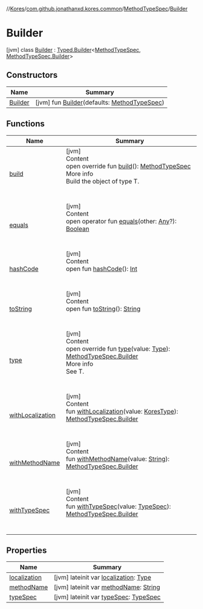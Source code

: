 //[Kores](../../../index.md)/[com.github.jonathanxd.kores.common](../../index.md)/[MethodTypeSpec](../index.md)/[Builder](index.md)



# Builder  
 [jvm] class [Builder](index.md) : [Typed.Builder](../../../com.github.jonathanxd.kores.base/-typed/-builder/index.md)<[MethodTypeSpec](../index.md), [MethodTypeSpec.Builder](index.md)>    


## Constructors  
  
|  Name|  Summary| 
|---|---|
| <a name="com.github.jonathanxd.kores.common/MethodTypeSpec.Builder/Builder/#com.github.jonathanxd.kores.common.MethodTypeSpec/PointingToDeclaration/"></a>[Builder](-builder.md)| <a name="com.github.jonathanxd.kores.common/MethodTypeSpec.Builder/Builder/#com.github.jonathanxd.kores.common.MethodTypeSpec/PointingToDeclaration/"></a> [jvm] fun [Builder](-builder.md)(defaults: [MethodTypeSpec](../index.md))   <br>


## Functions  
  
|  Name|  Summary| 
|---|---|
| <a name="com.github.jonathanxd.kores.common/MethodTypeSpec.Builder/build/#/PointingToDeclaration/"></a>[build](build.md)| <a name="com.github.jonathanxd.kores.common/MethodTypeSpec.Builder/build/#/PointingToDeclaration/"></a>[jvm]  <br>Content  <br>open override fun [build](build.md)(): [MethodTypeSpec](../index.md)  <br>More info  <br>Build the object of type T.  <br><br><br>
| <a name="kotlin/Any/equals/#kotlin.Any?/PointingToDeclaration/"></a>[equals](../../../com.github.jonathanxd.kores.util/-simple-resolver/index.md#%5Bkotlin%2FAny%2Fequals%2F%23kotlin.Any%3F%2FPointingToDeclaration%2F%5D%2FFunctions%2F-1211764316)| <a name="kotlin/Any/equals/#kotlin.Any?/PointingToDeclaration/"></a>[jvm]  <br>Content  <br>open operator fun [equals](../../../com.github.jonathanxd.kores.util/-simple-resolver/index.md#%5Bkotlin%2FAny%2Fequals%2F%23kotlin.Any%3F%2FPointingToDeclaration%2F%5D%2FFunctions%2F-1211764316)(other: [Any](https://kotlinlang.org/api/latest/jvm/stdlib/kotlin/-any/index.html)?): [Boolean](https://kotlinlang.org/api/latest/jvm/stdlib/kotlin/-boolean/index.html)  <br><br><br>
| <a name="kotlin/Any/hashCode/#/PointingToDeclaration/"></a>[hashCode](../../../com.github.jonathanxd.kores.util/-simple-resolver/index.md#%5Bkotlin%2FAny%2FhashCode%2F%23%2FPointingToDeclaration%2F%5D%2FFunctions%2F-1211764316)| <a name="kotlin/Any/hashCode/#/PointingToDeclaration/"></a>[jvm]  <br>Content  <br>open fun [hashCode](../../../com.github.jonathanxd.kores.util/-simple-resolver/index.md#%5Bkotlin%2FAny%2FhashCode%2F%23%2FPointingToDeclaration%2F%5D%2FFunctions%2F-1211764316)(): [Int](https://kotlinlang.org/api/latest/jvm/stdlib/kotlin/-int/index.html)  <br><br><br>
| <a name="kotlin/Any/toString/#/PointingToDeclaration/"></a>[toString](../../../com.github.jonathanxd.kores.util/-simple-resolver/index.md#%5Bkotlin%2FAny%2FtoString%2F%23%2FPointingToDeclaration%2F%5D%2FFunctions%2F-1211764316)| <a name="kotlin/Any/toString/#/PointingToDeclaration/"></a>[jvm]  <br>Content  <br>open fun [toString](../../../com.github.jonathanxd.kores.util/-simple-resolver/index.md#%5Bkotlin%2FAny%2FtoString%2F%23%2FPointingToDeclaration%2F%5D%2FFunctions%2F-1211764316)(): [String](https://kotlinlang.org/api/latest/jvm/stdlib/kotlin/-string/index.html)  <br><br><br>
| <a name="com.github.jonathanxd.kores.common/MethodTypeSpec.Builder/type/#java.lang.reflect.Type/PointingToDeclaration/"></a>[type](type.md)| <a name="com.github.jonathanxd.kores.common/MethodTypeSpec.Builder/type/#java.lang.reflect.Type/PointingToDeclaration/"></a>[jvm]  <br>Content  <br>open override fun [type](type.md)(value: [Type](https://docs.oracle.com/javase/8/docs/api/java/lang/reflect/Type.html)): [MethodTypeSpec.Builder](index.md)  <br>More info  <br>See T.  <br><br><br>
| <a name="com.github.jonathanxd.kores.common/MethodTypeSpec.Builder/withLocalization/#com.github.jonathanxd.kores.type.KoresType/PointingToDeclaration/"></a>[withLocalization](with-localization.md)| <a name="com.github.jonathanxd.kores.common/MethodTypeSpec.Builder/withLocalization/#com.github.jonathanxd.kores.type.KoresType/PointingToDeclaration/"></a>[jvm]  <br>Content  <br>fun [withLocalization](with-localization.md)(value: [KoresType](../../../com.github.jonathanxd.kores.type/-kores-type/index.md)): [MethodTypeSpec.Builder](index.md)  <br><br><br>
| <a name="com.github.jonathanxd.kores.common/MethodTypeSpec.Builder/withMethodName/#kotlin.String/PointingToDeclaration/"></a>[withMethodName](with-method-name.md)| <a name="com.github.jonathanxd.kores.common/MethodTypeSpec.Builder/withMethodName/#kotlin.String/PointingToDeclaration/"></a>[jvm]  <br>Content  <br>fun [withMethodName](with-method-name.md)(value: [String](https://kotlinlang.org/api/latest/jvm/stdlib/kotlin/-string/index.html)): [MethodTypeSpec.Builder](index.md)  <br><br><br>
| <a name="com.github.jonathanxd.kores.common/MethodTypeSpec.Builder/withTypeSpec/#com.github.jonathanxd.kores.base.TypeSpec/PointingToDeclaration/"></a>[withTypeSpec](with-type-spec.md)| <a name="com.github.jonathanxd.kores.common/MethodTypeSpec.Builder/withTypeSpec/#com.github.jonathanxd.kores.base.TypeSpec/PointingToDeclaration/"></a>[jvm]  <br>Content  <br>fun [withTypeSpec](with-type-spec.md)(value: [TypeSpec](../../../com.github.jonathanxd.kores.base/-type-spec/index.md)): [MethodTypeSpec.Builder](index.md)  <br><br><br>


## Properties  
  
|  Name|  Summary| 
|---|---|
| <a name="com.github.jonathanxd.kores.common/MethodTypeSpec.Builder/localization/#/PointingToDeclaration/"></a>[localization](localization.md)| <a name="com.github.jonathanxd.kores.common/MethodTypeSpec.Builder/localization/#/PointingToDeclaration/"></a> [jvm] lateinit var [localization](localization.md): [Type](https://docs.oracle.com/javase/8/docs/api/java/lang/reflect/Type.html)   <br>
| <a name="com.github.jonathanxd.kores.common/MethodTypeSpec.Builder/methodName/#/PointingToDeclaration/"></a>[methodName](method-name.md)| <a name="com.github.jonathanxd.kores.common/MethodTypeSpec.Builder/methodName/#/PointingToDeclaration/"></a> [jvm] lateinit var [methodName](method-name.md): [String](https://kotlinlang.org/api/latest/jvm/stdlib/kotlin/-string/index.html)   <br>
| <a name="com.github.jonathanxd.kores.common/MethodTypeSpec.Builder/typeSpec/#/PointingToDeclaration/"></a>[typeSpec](type-spec.md)| <a name="com.github.jonathanxd.kores.common/MethodTypeSpec.Builder/typeSpec/#/PointingToDeclaration/"></a> [jvm] lateinit var [typeSpec](type-spec.md): [TypeSpec](../../../com.github.jonathanxd.kores.base/-type-spec/index.md)   <br>

